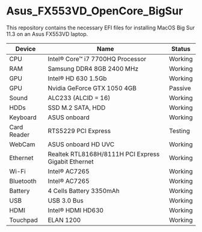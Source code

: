 # Asus_FX553VD_OpenCore_BigSur
This repository contains the necessary EFI files for installing MacOS Big Sur 11.3 on an Asus FX553VD laptop.

| Device      	| Name                                                	| Status  	|
|-------------	|-----------------------------------------------------	|---------	|
| CPU         	| Intel® Core™ i7 7700HQ Processor                    	| Working 	|
| RAM         	| Samsung DDR4 8GB 2400 MHz                           	| Working 	|
| GPU         	| Intel® HD 630 1.5Gb                                 	| Working 	|
| GPU         	| Nvidia GeForce GTX 1050 4GB                         	| Passive 	|
| Sound       	| ALC233 (ALCID = 16)                                 	| Working 	|
| HDDs        	| SSD M.2 SATA, HDD                                   	| Working 	|
| Keyboard    	| ASUS onboard                                        	| Working 	|
| Card Reader 	| RTS5229 PCI Express                                 	| Testing 	|
| WebCam      	| ASUS onboard HD UVC                                 	| Working 	|
| Ethernet    	| Realtek RTL8168H/8111H PCI Express Gigabit Ethernet 	| Working 	|
| Wi-Fi       	| Intel® AC7265                                       	| Working 	|
| Bluetooth   	| Intel® AC7265                                       	| Working 	|
| Battery     	| 4 Cells Battery 3350mAh                             	| Working 	|
| USB         	| USB 3.0 Bus                                         	| Working 	|
| HDMI        	| Intel® HDMI HD630                                   	| Working 	|
| Touchpad    	| ELAN 1200                                           	| Working 	|
